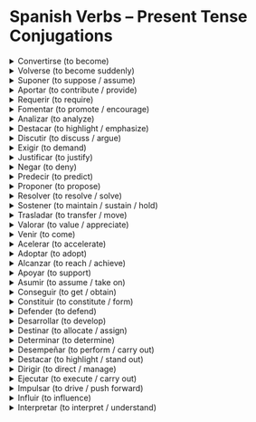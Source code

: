 <h1>Spanish Verbs – Present Tense Conjugations</h1>

  <details>
    <summary>Convertirse (to become)</summary>
    <table>
      <tr><th>Pronombre</th><th>Conjugación</th></tr>
      <tr><td>yo</td><td>me convierto</td></tr>
      <tr><td>tú</td><td>te conviertes</td></tr>
      <tr><td>él/ella/usted</td><td>se convierte</td></tr>
      <tr><td>nosotros/as</td><td>nos convertimos</td></tr>
      <tr><td>ellos/ellas/ustedes</td><td>se convierten</td></tr>
    </table>
  </details>

  <details>
    <summary>Volverse (to become suddenly)</summary>
    <table>
      <tr><th>Pronombre</th><th>Conjugación</th></tr>
      <tr><td>yo</td><td>me vuelvo</td></tr>
      <tr><td>tú</td><td>te vuelves</td></tr>
      <tr><td>él/ella/usted</td><td>se vuelve</td></tr>
      <tr><td>nosotros/as</td><td>nos volvemos</td></tr>
      <tr><td>ellos/ellas/ustedes</td><td>se vuelven</td></tr>
    </table>
  </details>

  <details>
    <summary>Suponer (to suppose / assume)</summary>
    <table>
      <tr><th>Pronombre</th><th>Conjugación</th></tr>
      <tr><td>yo</td><td>supongo</td></tr>
      <tr><td>tú</td><td>supones</td></tr>
      <tr><td>él/ella/usted</td><td>supone</td></tr>
      <tr><td>nosotros/as</td><td>suponemos</td></tr>
      <tr><td>ellos/ellas/ustedes</td><td>suponen</td></tr>
    </table>
  </details>
<details>
    <summary>Aportar (to contribute / provide)</summary>
    <table>
      <tr><th>Pronombre</th><th>Conjugación</th></tr>
      <tr><td>yo</td><td>aporto</td></tr>
      <tr><td>tú</td><td>aportas</td></tr>
      <tr><td>él/ella/usted</td><td>aporta</td></tr>
      <tr><td>nosotros/as</td><td>aportamos</td></tr>
      <tr><td>ellos/ellas/ustedes</td><td>aportan</td></tr>
    </table>
  </details>

  <details>
    <summary>Requerir (to require)</summary>
    <table>
      <tr><th>Pronombre</th><th>Conjugación</th></tr>
      <tr><td>yo</td><td>requiero</td></tr>
      <tr><td>tú</td><td>requieres</td></tr>
      <tr><td>él/ella/usted</td><td>requiere</td></tr>
      <tr><td>nosotros/as</td><td>requerimos</td></tr>
      <tr><td>ellos/ellas/ustedes</td><td>requieren</td></tr>
    </table>
  </details>

  <details>
    <summary>Fomentar (to promote / encourage)</summary>
    <table>
      <tr><th>Pronombre</th><th>Conjugación</th></tr>
      <tr><td>yo</td><td>fomento</td></tr>
      <tr><td>tú</td><td>fomentas</td></tr>
      <tr><td>él/ella/usted</td><td>fomenta</td></tr>
      <tr><td>nosotros/as</td><td>fomentamos</td></tr>
      <tr><td>ellos/ellas/ustedes</td><td>fomentan</td></tr>
    </table>
  </details>

  <details>
    <summary>Analizar (to analyze)</summary>
    <table>
      <tr><th>Pronombre</th><th>Conjugación</th></tr>
      <tr><td>yo</td><td>analizo</td></tr>
      <tr><td>tú</td><td>analizas</td></tr>
      <tr><td>él/ella/usted</td><td>analiza</td></tr>
      <tr><td>nosotros/as</td><td>analizamos</td></tr>
      <tr><td>ellos/ellas/ustedes</td><td>analizan</td></tr>
    </table>
  </details>

  <details>
    <summary>Destacar (to highlight / emphasize)</summary>
    <table>
      <tr><th>Pronombre</th><th>Conjugación</th></tr>
      <tr><td>yo</td><td>destaco</td></tr>
      <tr><td>tú</td><td>destacas</td></tr>
      <tr><td>él/ella/usted</td><td>destaca</td></tr>
      <tr><td>nosotros/as</td><td>destacamos</td></tr>
      <tr><td>ellos/ellas/ustedes</td><td>destacan</td></tr>
    </table>
  </details>

  <details>
    <summary>Discutir (to discuss / argue)</summary>
    <table>
      <tr><th>Pronombre</th><th>Conjugación</th></tr>
      <tr><td>yo</td><td>discuto</td></tr>
      <tr><td>tú</td><td>discutes</td></tr>
      <tr><td>él/ella/usted</td><td>discute</td></tr>
      <tr><td>nosotros/as</td><td>discutimos</td></tr>
      <tr><td>ellos/ellas/ustedes</td><td>discuten</td></tr>
    </table>
  </details>

  <details>
    <summary>Exigir (to demand)</summary>
    <table>
      <tr><th>Pronombre</th><th>Conjugación</th></tr>
      <tr><td>yo</td><td>exijo</td></tr>
      <tr><td>tú</td><td>exiges</td></tr>
      <tr><td>él/ella/usted</td><td>exige</td></tr>
      <tr><td>nosotros/as</td><td>exigimos</td></tr>
      <tr><td>ellos/ellas/ustedes</td><td>exigen</td></tr>
    </table>
  </details>

  <details>
    <summary>Justificar (to justify)</summary>
    <table>
      <tr><th>Pronombre</th><th>Conjugación</th></tr>
      <tr><td>yo</td><td>justifico</td></tr>
      <tr><td>tú</td><td>justificas</td></tr>
      <tr><td>él/ella/usted</td><td>justifica</td></tr>
      <tr><td>nosotros/as</td><td>justificamos</td></tr>
      <tr><td>ellos/ellas/ustedes</td><td>justifican</td></tr>
    </table>
  </details>

  <details>
    <summary>Negar (to deny)</summary>
    <table>
      <tr><th>Pronombre</th><th>Conjugación</th></tr>
      <tr><td>yo</td><td>niego</td></tr>
      <tr><td>tú</td><td>niegas</td></tr>
      <tr><td>él/ella/usted</td><td>niega</td></tr>
      <tr><td>nosotros/as</td><td>negamos</td></tr>
      <tr><td>ellos/ellas/ustedes</td><td>niegan</td></tr>
    </table>
  </details>

  <details>
    <summary>Predecir (to predict)</summary>
    <table>
      <tr><th>Pronombre</th><th>Conjugación</th></tr>
      <tr><td>yo</td><td>predigo</td></tr>
      <tr><td>tú</td><td>predices</td></tr>
      <tr><td>él/ella/usted</td><td>predice</td></tr>
      <tr><td>nosotros/as</td><td>predecimos</td></tr>
      <tr><td>ellos/ellas/ustedes</td><td>predicen</td></tr>
    </table>
  </details>

  <details>
    <summary>Proponer (to propose)</summary>
    <table>
      <tr><th>Pronombre</th><th>Conjugación</th></tr>
      <tr><td>yo</td><td>propongo</td></tr>
      <tr><td>tú</td><td>propones</td></tr>
      <tr><td>él/ella/usted</td><td>propone</td></tr>
      <tr><td>nosotros/as</td><td>proponemos</td></tr>
      <tr><td>ellos/ellas/ustedes</td><td>proponen</td></tr>
    </table>
  </details>

  <details>
    <summary>Resolver (to resolve / solve)</summary>
    <table>
      <tr><th>Pronombre</th><th>Conjugación</th></tr>
      <tr><td>yo</td><td>resuelvo</td></tr>
      <tr><td>tú</td><td>resuelves</td></tr>
      <tr><td>él/ella/usted</td><td>resuelve</td></tr>
      <tr><td>nosotros/as</td><td>resolvemos</td></tr>
      <tr><td>ellos/ellas/ustedes</td><td>resuelven</td></tr>
    </table>
  </details>

  <details>
    <summary>Sostener (to maintain / sustain / hold)</summary>
    <table>
      <tr><th>Pronombre</th><th>Conjugación</th></tr>
      <tr><td>yo</td><td>sostengo</td></tr>
      <tr><td>tú</td><td>sostienes</td></tr>
      <tr><td>él/ella/usted</td><td>sostiene</td></tr>
      <tr><td>nosotros/as</td><td>sostenemos</td></tr>
      <tr><td>ellos/ellas/ustedes</td><td>sostienen</td></tr>
    </table>
  </details>
   <details>
    <summary>Trasladar (to transfer / move)</summary>
    <table>
      <tr><th>Pronombre</th><th>Conjugación</th></tr>
      <tr><td>yo</td><td>traslado</td></tr>
      <tr><td>tú</td><td>trasladas</td></tr>
      <tr><td>él/ella/usted</td><td>traslada</td></tr>
      <tr><td>nosotros/as</td><td>trasladamos</td></tr>
      <tr><td>ellos/ellas/ustedes</td><td>trasladan</td></tr>
    </table>
  </details>

  <details>
    <summary>Valorar (to value / appreciate)</summary>
    <table>
      <tr><th>Pronombre</th><th>Conjugación</th></tr>
      <tr><td>yo</td><td>valoro</td></tr>
      <tr><td>tú</td><td>valoras</td></tr>
      <tr><td>él/ella/usted</td><td>valora</td></tr>
      <tr><td>nosotros/as</td><td>valoramos</td></tr>
      <tr><td>ellos/ellas/ustedes</td><td>valoran</td></tr>
    </table>
  </details>

  <details>
    <summary>Venir (to come)</summary>
    <table>
      <tr><th>Pronombre</th><th>Conjugación</th></tr>
      <tr><td>yo</td><td>vengo</td></tr>
      <tr><td>tú</td><td>vienes</td></tr>
      <tr><td>él/ella/usted</td><td>viene</td></tr>
      <tr><td>nosotros/as</td><td>venimos</td></tr>
      <tr><td>ellos/ellas/ustedes</td><td>vienen</td></tr>
    </table>
  </details>
<details>
  <summary>Acelerar (to accelerate)</summary>
  <table>
    <tr><th>Pronombre</th><th>Conjugación</th></tr>
    <tr><td>yo</td><td>acelero</td></tr>
    <tr><td>tú</td><td>aceleras</td></tr>
    <tr><td>él/ella/usted</td><td>acelera</td></tr>
    <tr><td>nosotros/as</td><td>aceleramos</td></tr>
    <tr><td>ellos/ellas/ustedes</td><td>aceleran</td></tr>
  </table>
</details>

<details>
  <summary>Adoptar (to adopt)</summary>
  <table>
    <tr><th>Pronombre</th><th>Conjugación</th></tr>
    <tr><td>yo</td><td>adopto</td></tr>
    <tr><td>tú</td><td>adoptas</td></tr>
    <tr><td>él/ella/usted</td><td>adopta</td></tr>
    <tr><td>nosotros/as</td><td>adoptamos</td></tr>
    <tr><td>ellos/ellas/ustedes</td><td>adoptan</td></tr>
  </table>
</details>

<details>
  <summary>Alcanzar (to reach / achieve)</summary>
  <table>
    <tr><th>Pronombre</th><th>Conjugación</th></tr>
    <tr><td>yo</td><td>alcanzo</td></tr>
    <tr><td>tú</td><td>alcanzas</td></tr>
    <tr><td>él/ella/usted</td><td>alcanza</td></tr>
    <tr><td>nosotros/as</td><td>alcanzamos</td></tr>
    <tr><td>ellos/ellas/ustedes</td><td>alcanzan</td></tr>
  </table>
</details>

<details>
  <summary>Apoyar (to support)</summary>
  <table>
    <tr><th>Pronombre</th><th>Conjugación</th></tr>
    <tr><td>yo</td><td>apoyo</td></tr>
    <tr><td>tú</td><td>apoyas</td></tr>
    <tr><td>él/ella/usted</td><td>apoya</td></tr>
    <tr><td>nosotros/as</td><td>apoyamos</td></tr>
    <tr><td>ellos/ellas/ustedes</td><td>apoyan</td></tr>
  </table>
</details>

<details>
  <summary>Asumir (to assume / take on)</summary>
  <table>
    <tr><th>Pronombre</th><th>Conjugación</th></tr>
    <tr><td>yo</td><td>asumo</td></tr>
    <tr><td>tú</td><td>asumes</td></tr>
    <tr><td>él/ella/usted</td><td>asume</td></tr>
    <tr><td>nosotros/as</td><td>asumimos</td></tr>
    <tr><td>ellos/ellas/ustedes</td><td>asumen</td></tr>
  </table>
</details>

<details>
  <summary>Conseguir (to get / obtain)</summary>
  <table>
    <tr><th>Pronombre</th><th>Conjugación</th></tr>
    <tr><td>yo</td><td>consigo</td></tr>
    <tr><td>tú</td><td>consigues</td></tr>
    <tr><td>él/ella/usted</td><td>consigue</td></tr>
    <tr><td>nosotros/as</td><td>conseguimos</td></tr>
    <tr><td>ellos/ellas/ustedes</td><td>consiguen</td></tr>
  </table>
</details>

<details>
  <summary>Constituir (to constitute / form)</summary>
  <table>
    <tr><th>Pronombre</th><th>Conjugación</th></tr>
    <tr><td>yo</td><td>constituyo</td></tr>
    <tr><td>tú</td><td>constituyes</td></tr>
    <tr><td>él/ella/usted</td><td>constituye</td></tr>
    <tr><td>nosotros/as</td><td>constituimos</td></tr>
    <tr><td>ellos/ellas/ustedes</td><td>constituyen</td></tr>
  </table>
</details>

<details>
  <summary>Defender (to defend)</summary>
  <table>
    <tr><th>Pronombre</th><th>Conjugación</th></tr>
    <tr><td>yo</td><td>defiendo</td></tr>
    <tr><td>tú</td><td>defiendes</td></tr>
    <tr><td>él/ella/usted</td><td>defiende</td></tr>
    <tr><td>nosotros/as</td><td>defendemos</td></tr>
    <tr><td>ellos/ellas/ustedes</td><td>defienden</td></tr>
  </table>
</details>

<details>
  <summary>Desarrollar (to develop)</summary>
  <table>
    <tr><th>Pronombre</th><th>Conjugación</th></tr>
    <tr><td>yo</td><td>desarrollo</td></tr>
    <tr><td>tú</td><td>desarrollas</td></tr>
    <tr><td>él/ella/usted</td><td>desarrolla</td></tr>
    <tr><td>nosotros/as</td><td>desarrollamos</td></tr>
    <tr><td>ellos/ellas/ustedes</td><td>desarrollan</td></tr>
  </table>
</details>

<details>
  <summary>Destinar (to allocate / assign)</summary>
  <table>
    <tr><th>Pronombre</th><th>Conjugación</th></tr>
    <tr><td>yo</td><td>destino</td></tr>
    <tr><td>tú</td><td>destinas</td></tr>
    <tr><td>él/ella/usted</td><td>destina</td></tr>
    <tr><td>nosotros/as</td><td>destinamos</td></tr>
    <tr><td>ellos/ellas/ustedes</td><td>destinan</td></tr>
  </table>
</details>

<details>
  <summary>Determinar (to determine)</summary>
  <table>
    <tr><th>Pronombre</th><th>Conjugación</th></tr>
    <tr><td>yo</td><td>determino</td></tr>
    <tr><td>tú</td><td>determinas</td></tr>
    <tr><td>él/ella/usted</td><td>determina</td></tr>
    <tr><td>nosotros/as</td><td>determinamos</td></tr>
    <tr><td>ellos/ellas/ustedes</td><td>determinan</td></tr>
  </table>
</details>

<details>
  <summary>Desempeñar (to perform / carry out)</summary>
  <table>
    <tr><th>Pronombre</th><th>Conjugación</th></tr>
    <tr><td>yo</td><td>desempeño</td></tr>
    <tr><td>tú</td><td>desempeñas</td></tr>
    <tr><td>él/ella/usted</td><td>desempeña</td></tr>
    <tr><td>nosotros/as</td><td>desempeñamos</td></tr>
    <tr><td>ellos/ellas/ustedes</td><td>desempeñan</td></tr>
  </table>
</details>

<details>
  <summary>Destacar (to highlight / stand out)</summary>
  <table>
    <tr><th>Pronombre</th><th>Conjugación</th></tr>
    <tr><td>yo</td><td>destaco</td></tr>
    <tr><td>tú</td><td>destacas</td></tr>
    <tr><td>él/ella/usted</td><td>destaca</td></tr>
    <tr><td>nosotros/as</td><td>destacamos</td></tr>
    <tr><td>ellos/ellas/ustedes</td><td>destacan</td></tr>
  </table>
</details>

<details>
  <summary>Dirigir (to direct / manage)</summary>
  <table>
    <tr><th>Pronombre</th><th>Conjugación</th></tr>
    <tr><td>yo</td><td>dirijo</td></tr>
    <tr><td>tú</td><td>diriges</td></tr>
    <tr><td>él/ella/usted</td><td>dirige</td></tr>
    <tr><td>nosotros/as</td><td>dirigimos</td></tr>
    <tr><td>ellos/ellas/ustedes</td><td>dirigen</td></tr>
  </table>
</details>

<details>
  <summary>Ejecutar (to execute / carry out)</summary>
  <table>
    <tr><th>Pronombre</th><th>Conjugación</th></tr>
    <tr><td>yo</td><td>ejecuto</td></tr>
    <tr><td>tú</td><td>ejecutas</td></tr>
    <tr><td>él/ella/usted</td><td>ejecuta</td></tr>
    <tr><td>nosotros/as</td><td>ejecutamos</td></tr>
    <tr><td>ellos/ellas/ustedes</td><td>ejecutan</td></tr>
  </table>
</details>

<details>
  <summary>Impulsar (to drive / push forward)</summary>
  <table>
    <tr><th>Pronombre</th><th>Conjugación</th></tr>
    <tr><td>yo</td><td>impulso</td></tr>
    <tr><td>tú</td><td>impulsas</td></tr>
    <tr><td>él/ella/usted</td><td>impulsa</td></tr>
    <tr><td>nosotros/as</td><td>impulsamos</td></tr>
    <tr><td>ellos/ellas/ustedes</td><td>impulsan</td></tr>
  </table>
</details>

<details>
  <summary>Influir (to influence)</summary>
  <table>
    <tr><th>Pronombre</th><th>Conjugación</th></tr>
    <tr><td>yo</td><td>influyo</td></tr>
    <tr><td>tú</td><td>influyes</td></tr>
    <tr><td>él/ella/usted</td><td>influye</td></tr>
    <tr><td>nosotros/as</td><td>influimos</td></tr>
    <tr><td>ellos/ellas/ustedes</td><td>influyen</td></tr>
  </table>
</details>

<details>
  <summary>Interpretar (to interpret / understand)</summary>
  <table>
    <tr><th>Pronombre</th><th>Conjugación</th></tr>
    <tr><td>yo</td><td>interpreto</td></tr>
    <tr><td>tú</td><td>interpretas</td></tr>
    <tr><td>él/ella/usted</td><td>interpreta</td></tr>
    <tr><td>nosotros/as</td><td>interpretamos</td></tr>
    <tr><td>ellos/ellas/ustedes</td><td>interpretan</td></tr>
  </table>
</details>

